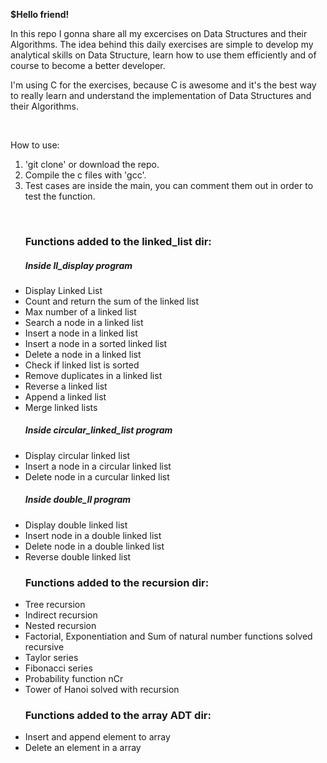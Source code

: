 <strong>\$Hello friend!</strong> <br>

In this repo I gonna share all my excercises on Data Structures and their Algorithms.
The idea behind this daily exercises are simple to develop my analytical skills on Data Structure, learn how to use them efficiently and of course to become a better developer.
<br>

I'm using C for the exercises, because C is awesome and it's the best way to really learn and understand the implementation of Data Structures and their Algorithms.

<br>

How to use:

1. 'git clone' or download the repo.
2. Compile the c files with 'gcc'.
3. Test cases are inside the main, you can comment them out in order to test the function.

<br>

<ul>
  <h3>Functions added to the linked_list dir:</h3>
  <h5>Inside ll_display program</h5>
  <li>Display Linked List</li>
  <li>Count and return the sum of the linked list</li>
  <li>Max number of a linked list</li>
  <li>Search a node in a linked list</li>
  <li>Insert a node in a linked list</li>
  <li>Insert a node in a sorted linked list</li>
  <li>Delete a node in a linked list</li>
  <li>Check if linked list is sorted</li>
  <li>Remove duplicates in a linked list</li>
  <li>Reverse a linked list</li>
  <li>Append a linked list</li>
  <li>Merge linked lists</li>
  <p></p>
  <h5>Inside circular_linked_list program</h5>
  <li>Display circular linked list</li>
  <li>Insert a node in a circular linked list</li>
  <li>Delete node in a curcular linked list</li>
  <h5>Inside double_ll program</h5>
  <li>Display double linked list</li>
  <li>Insert node in a double linked list</li>
  <li>Delete node in a double linked list</li>
  <li>Reverse double linked list</li>
</ul>

<ul>
  <h3>Functions added to the recursion dir:</h3>
  <li>Tree recursion</li>
  <li>Indirect recursion</li>
  <li>Nested recursion</li>
  <li>Factorial, Exponentiation and Sum of natural number functions solved recursive </li>
  <li>Taylor series</li>
  <li>Fibonacci series</li>
  <li>Probability function nCr</li>
  <li>Tower of Hanoi solved with recursion</li>
</ul>

<ul>
  <h3>Functions added to the array ADT dir:</h3>
  <li>Insert and append element to array</li>
  <li>Delete an element in a array</li>
</ul>
